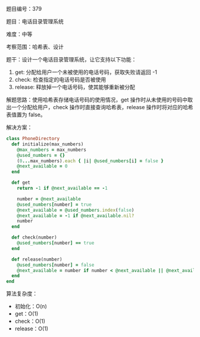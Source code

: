 题目编号：379

题目：电话目录管理系统

难度：中等

考察范围：哈希表、设计

题干：设计一个电话目录管理系统，让它支持以下功能：

1. get: 分配给用户一个未被使用的电话号码，获取失败请返回 -1
2. check: 检查指定的电话号码是否被使用
3. release: 释放掉一个电话号码，使其能够重新被分配

解题思路：使用哈希表存储电话号码的使用情况，get 操作时从未使用的号码中取出一个分配给用户，check 操作时直接查询哈希表，release 操作时将对应的哈希表值置为 false。

解决方案：

```ruby
class PhoneDirectory
  def initialize(max_numbers)
    @max_numbers = max_numbers
    @used_numbers = {}
    (0...max_numbers).each { |i| @used_numbers[i] = false }
    @next_available = 0
  end

  def get
    return -1 if @next_available == -1

    number = @next_available
    @used_numbers[number] = true
    @next_available = @used_numbers.index(false)
    @next_available = -1 if @next_available.nil?
    number
  end

  def check(number)
    @used_numbers[number] == true
  end

  def release(number)
    @used_numbers[number] = false
    @next_available = number if number < @next_available || @next_available == -1
  end
end
```

算法复杂度：

- 初始化：O(n)
- get：O(1)
- check：O(1)
- release：O(1)